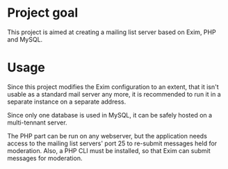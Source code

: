 Project goal
============

This project is aimed at creating a mailing list server based on Exim, PHP and MySQL.

Usage
=====

Since this project modifies the Exim configuration to an extent, that it isn't usable as a standard mail server any
more, it is recommended to run it in a separate instance on a separate address.

Since only one database is used in MySQL, it can be safely hosted on a multi-tennant server.

The PHP part can be run on any webserver, but the application needs access to the mailing list servers' port 25 to
re-submit messages held for moderation. Also, a PHP CLI must be installed, so that Exim can submit messages for
moderation.